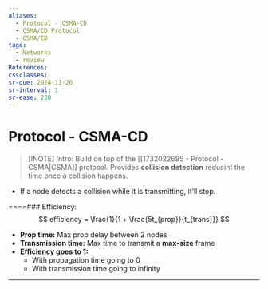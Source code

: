 ```yaml
---
aliases:
  - Protocol - CSMA-CD
  - CSMA/CD Protocol
  - CSMA/CD
tags:
  - Networks
  - review
References: 
cssclasses:
sr-due: 2024-11-20
sr-interval: 1
sr-ease: 230
---
```

# Protocol - CSMA-CD

> [!NOTE] Intro: 
> Build on top of the [[1732022695 - Protocol - CSMA|CSMA]] protocol. Provides **collision detection** reducint the time once a collision happens. 

+ If a node detects a collision while it is transmitting, it’ll stop. 

====### Efficiency: 
$$
efficiency = \frac{1}{1 + \frac{5t_{prop}}{t_{trans}}}
$$
+ **Prop time:** Max prop delay between 2 nodes 
+ **Transmission time:** Max time to transmit a **max-size** frame 
+ **Efficiency goes to 1:** 
	+ With propagation time going to 0 
	+ With transmission time going to infinity
***